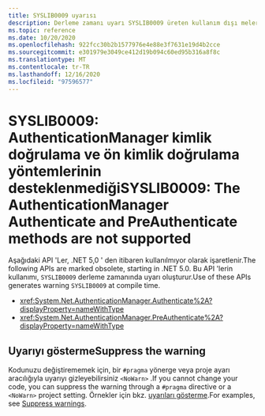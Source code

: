 ```yaml
---
title: SYSLIB0009 uyarısı
description: Derleme zamanı uyarı SYSLIB0009 üreten kullanım dışı meler hakkında bilgi edinin.
ms.topic: reference
ms.date: 10/20/2020
ms.openlocfilehash: 922fcc30b2b1577976e4e88e3f7631e19d4b2cce
ms.sourcegitcommit: e301979e3049ce412d19b094c60ed95b316a8f8c
ms.translationtype: MT
ms.contentlocale: tr-TR
ms.lasthandoff: 12/16/2020
ms.locfileid: "97596577"
---
```

# <a name="syslib0009-the-authenticationmanager-authenticate-and-preauthenticate-methods-are-not-supported"></a><span data-ttu-id="2d915-103">SYSLIB0009: AuthenticationManager kimlik doğrulama ve ön kimlik doğrulama yöntemlerinin desteklenmediği</span><span class="sxs-lookup"><span data-stu-id="2d915-103">SYSLIB0009: The AuthenticationManager Authenticate and PreAuthenticate methods are not supported</span></span>

<span data-ttu-id="2d915-104">Aşağıdaki API 'Ler, .NET 5,0 ' den itibaren kullanılmıyor olarak işaretlenir.</span><span class="sxs-lookup"><span data-stu-id="2d915-104">The following APIs are marked obsolete, starting in .NET 5.0.</span></span> <span data-ttu-id="2d915-105">Bu API 'lerin kullanımı, `SYSLIB0009` derleme zamanında uyarı oluşturur.</span><span class="sxs-lookup"><span data-stu-id="2d915-105">Use of these APIs generates warning `SYSLIB0009` at compile time.</span></span>

- <xref:System.Net.AuthenticationManager.Authenticate%2A?displayProperty=nameWithType>
- <xref:System.Net.AuthenticationManager.PreAuthenticate%2A?displayProperty=nameWithType>

## <a name="suppress-the-warning"></a><span data-ttu-id="2d915-106">Uyarıyı gösterme</span><span class="sxs-lookup"><span data-stu-id="2d915-106">Suppress the warning</span></span>

<span data-ttu-id="2d915-107">Kodunuzu değiştirememek için, bir `#pragma` yönerge veya proje ayarı aracılığıyla uyarıyı gizleyebilirsiniz `<NoWarn>` .</span><span class="sxs-lookup"><span data-stu-id="2d915-107">If you cannot change your code, you can suppress the warning through a `#pragma` directive or a `<NoWarn>` project setting.</span></span> <span data-ttu-id="2d915-108">Örnekler için bkz. [uyarıları gösterme](../syslib-obsoletions.md#suppress-warnings).</span><span class="sxs-lookup"><span data-stu-id="2d915-108">For examples, see [Suppress warnings](../syslib-obsoletions.md#suppress-warnings).</span></span>
